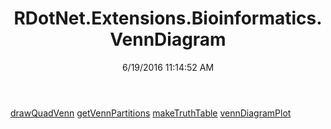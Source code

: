﻿---
title: RDotNet.Extensions.Bioinformatics.VennDiagram
date: 6/19/2016 11:14:52 AM
---

[drawQuadVenn](T-RDotNet.Extensions.Bioinformatics.VennDiagram.drawQuadVenn.html)
[getVennPartitions](T-RDotNet.Extensions.Bioinformatics.VennDiagram.getVennPartitions.html)
[makeTruthTable](T-RDotNet.Extensions.Bioinformatics.VennDiagram.makeTruthTable.html)
[vennDiagramPlot](T-RDotNet.Extensions.Bioinformatics.VennDiagram.vennDiagramPlot.html)
